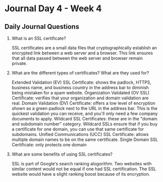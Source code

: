 # Journal Day 4 - Week 4

## Daily Journal Questions

1. What is an SSL certificate?

    SSL certificates are a small data files that cryptographically establish an encrypted link between a web server and a browser. This link ensures that all data passed between the web server and browser remain private.

2. What are the different types of certificates? What are they used for?

    Extended Validation (EV) SSL Certificate: shows the padlock, HTTPS, business name, and business country in the address bar to diminish being mistaken for a spam website.
    Organization Validated (OV SSL) Certificate: verifies that your organization and domain validation are real.
    Domain Validation (DV) Certificate: offers a low level of encryption shown as a green padlock next to the URL in the address bar. This is the quickest validation you can receive, and you'll only need a few company documents to apply.
    Wildcard SSL Certificates: these are in the "domain and subdomain number" category. Wildcard SSLs ensure that if you buy a certificate for one domain, you can use that same certificate for subdomains.
    Unified Communications (UCC) SSL Certificate: allows multiple domain names to be on the same certificate.
    Single Domain SSL Certificate: only protects one domain

3. What are some benefits of using SSL certificates?

    SSL is part of Google's search ranking alogorithm. Two websites with similar content would not be equal if one had SSL certification. The SSL website would have a slight ranking boost because of its encryption.

    